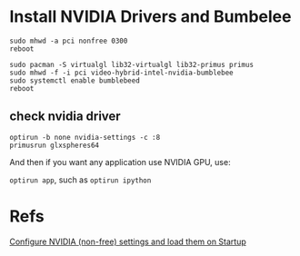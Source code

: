 # Install NVIDIA Drivers and Bumbelee

```
sudo mhwd -a pci nonfree 0300
reboot

sudo pacman -S virtualgl lib32-virtualgl lib32-primus primus
sudo mhwd -f -i pci video-hybrid-intel-nvidia-bumblebee
sudo systemctl enable bumblebeed
reboot
```

## check nvidia driver

```
optirun -b none nvidia-settings -c :8
primusrun glxspheres64
```

And then if you want any application use NVIDIA GPU, use:

`optirun app`, such as `optirun ipython`

# Refs

[Configure NVIDIA (non-free) settings and load them on Startup](https://wiki.manjaro.org/index.php?title=Configure_NVIDIA_(non-free)_settings_and_load_them_on_Startup)
